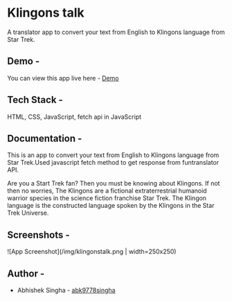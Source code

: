 
# Klingons talk

A translator app to convert your text from English to Klingons language from Star Trek.

## Demo -

You can view this app live here - [Demo](https://klingons-talk-10f10c.netlify.app/)

## Tech Stack -

HTML, CSS, JavaScript, fetch api in JavaScript


## Documentation -

This is an app to convert your text from English to Klingons language from Star Trek.Used javascript fetch method to get response from funtranslator API.


Are you a Start Trek fan? Then you must be knowing about Klingons. If not then no worries, The Klingons are a fictional extraterrestrial humanoid warrior species in the science fiction franchise Star Trek. The Klingon language is the constructed language spoken by the Klingons in the Star Trek Universe.


## Screenshots -

![App Screenshot](/img/klingonstalk.png | width=250x250)


## Author -

- Abhishek Singha - [abk9778singha](https://github.com/abk9778singha)

